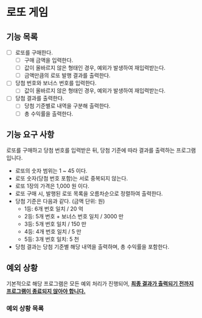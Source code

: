 # 로또 게임

## 기능 목록

- [ ] 로또를 구매한다.
  - [ ] 구매 금액을 입력한다.
  - [ ] 값이 올바르지 않은 형태인 경우, 예외가 발생하여 재입력받는다. 
  - [ ] 금액만큼의 로또 발행 결과를 출력한다.
- [ ] 당첨 번호와 보너스 번호를 입력한다.
  - [ ] 값이 올바르지 않은 형태인 경우, 예외가 발생하여 재입력받는다.
- [ ] 당첨 결과를 출력한다.
  - [ ] 당첨 기준별로 내역을 구분해 출력한다.
  - [ ] 총 수익률을 출력한다.

## 기능 요구 사항

로또를 구매하고 당첨 번호를 입력받은 뒤, 당첨 기준에 따라 결과를 출력하는 프로그램입니다.

- 로또의 숫자 범위는 1 ~ 45 이다.
- 로또 숫자(당첨 번호 포함)는 서로 중복되지 않는다.
- 로또 1장의 가격은 1,000 원 이다.
- 로또 구매 시, 발행된 로또 목록을 오름차순으로 정렬하여 출력한다.
- 당첨 기준은 다음과 같다. (금액 단위: 원)
  - 1등: 6개 번호 일치 / 20 억
  - 2등: 5개 번호 + 보너스 번호 일치 / 3000 만
  - 3등: 5개 번호 일치 / 150 만
  - 4등: 4개 번호 일치 / 5 만
  - 5등: 3개 번호 일치: 5 천
- 당첨 결과는 당첨 기준별 해당 내역을 출력하며, 총 수익률을 포함한다.

## 예외 상황

기본적으로 해당 프로그램은 모든 예외 처리가 진행되어, <u>__최종 결과가 출력되기 전까지 프로그램이 종료되지 않아야 합니다.__</u>

### 예외 상황 목록